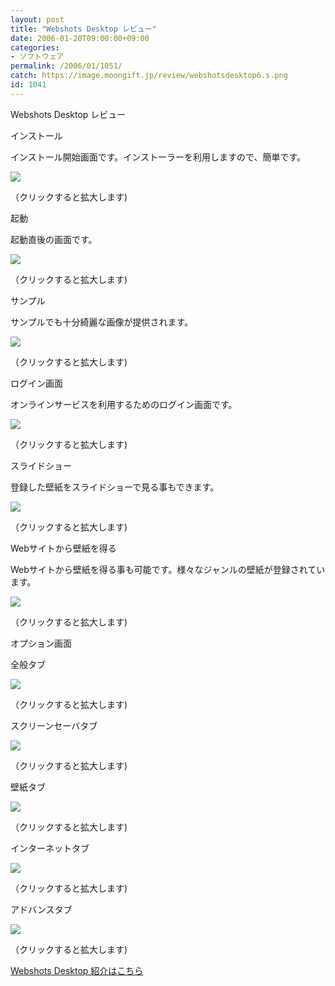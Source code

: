 ```yaml
---
layout: post
title: "Webshots Desktop レビュー"
date: 2006-01-20T09:00:00+09:00
categories:
- ソフトウェア
permalink: /2006/01/1051/
catch: https://image.moongift.jp/review/webshotsdesktop6.s.png
id: 1041
---
```

Webshots Desktop レビュー  
<!--more-->

インストール

  

インストール開始画面です。インストーラーを利用しますので、簡単です。

  

[![](https://image.moongift.jp/review/webshotsdesktop1.s.png)](https://image.moongift.jp/review/webshotsdesktop1.png)  
  
（クリックすると拡大します)

  

起動

  

起動直後の画面です。

  

[![](https://image.moongift.jp/review/webshotsdesktop2.s.png)](https://image.moongift.jp/review/webshotsdesktop2.png)  
  
（クリックすると拡大します)

  

サンプル

  

サンプルでも十分綺麗な画像が提供されます。

  

[![](https://image.moongift.jp/review/webshotsdesktop3.s.png)](https://image.moongift.jp/review/webshotsdesktop3.png)  
  
（クリックすると拡大します)

  

ログイン画面

  

オンラインサービスを利用するためのログイン画面です。

  

[![](https://image.moongift.jp/review/webshotsdesktop4.s.png)](https://image.moongift.jp/review/webshotsdesktop4.png)  
  
（クリックすると拡大します)

  

スライドショー

  

登録した壁紙をスライドショーで見る事もできます。

  

[![](https://image.moongift.jp/review/webshotsdesktop5.s.png)](https://image.moongift.jp/review/webshotsdesktop5.png)  
  
（クリックすると拡大します)

  

Webサイトから壁紙を得る

  

Webサイトから壁紙を得る事も可能です。様々なジャンルの壁紙が登録されています。

  

[![](https://image.moongift.jp/review/webshotsdesktop6.s.png)](https://image.moongift.jp/review/webshotsdesktop6.png)  
  
（クリックすると拡大します)

  

オプション画面

  

全般タブ

  

[![](https://image.moongift.jp/review/webshotsdesktop7.s.png)](https://image.moongift.jp/review/webshotsdesktop7.png)  
  
（クリックすると拡大します)

  

スクリーンセーバタブ

  

[![](https://image.moongift.jp/review/webshotsdesktop8.s.png)](https://image.moongift.jp/review/webshotsdesktop8.png)  
  
（クリックすると拡大します)

  

壁紙タブ

  

[![](https://image.moongift.jp/review/webshotsdesktop9.s.png)](https://image.moongift.jp/review/webshotsdesktop9.png)  
  
（クリックすると拡大します)

  

インターネットタブ

  

[![](https://image.moongift.jp/review/webshotsdesktop10.s.png)](https://image.moongift.jp/review/webshotsdesktop10.png)  
  
（クリックすると拡大します)

  

アドバンスタブ

  

[![](https://image.moongift.jp/review/webshotsdesktop11.s.png)](https://image.moongift.jp/review/webshotsdesktop11.png)  
  
（クリックすると拡大します)

  

[Webshots Desktop 紹介はこちら](http://oss.moongift.jp/intro/i-1025.html)

